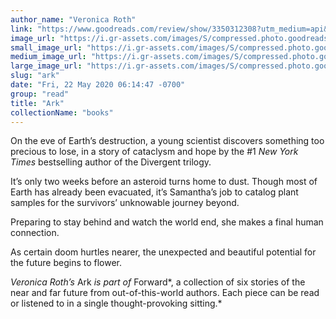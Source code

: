 ```yaml
---
author_name: "Veronica Roth"
link: "https://www.goodreads.com/review/show/3350312308?utm_medium=api&utm_source=rss"
image_url: "https://i.gr-assets.com/images/S/compressed.photo.goodreads.com/books/1563469282l/49680556._SX50_SY75_.jpg"
small_image_url: "https://i.gr-assets.com/images/S/compressed.photo.goodreads.com/books/1563469282l/49680556._SX50_SY75_.jpg"
medium_image_url: "https://i.gr-assets.com/images/S/compressed.photo.goodreads.com/books/1563469282l/49680556._SX98_SY160_.jpg"
large_image_url: "https://i.gr-assets.com/images/S/compressed.photo.goodreads.com/books/1563469282l/49680556._SX318_SY475_.jpg"
slug: "ark"
date: "Fri, 22 May 2020 06:14:47 -0700"
group: "read"
title: "Ark"
collectionName: "books"
---
```

On the eve of Earth’s destruction, a young scientist discovers something too precious to lose, in a story of cataclysm and hope by the #1 *New York Times* bestselling author of the Divergent trilogy.  
  
It’s only two weeks before an asteroid turns home to dust. Though most of Earth has already been evacuated, it’s Samantha’s job to catalog plant samples for the survivors’ unknowable journey beyond.  
  
Preparing to stay behind and watch the world end, she makes a final human connection.  
  
As certain doom hurtles nearer, the unexpected and beautiful potential for the future begins to flower.  
  
*Veronica Roth’s* Ark *is part of* Forward*, a collection of six stories of the near and far future from out-of-this-world authors. Each piece can be read or listened to in a single thought-provoking sitting.*